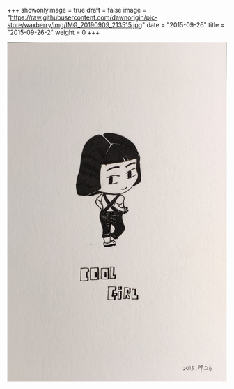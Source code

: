 +++
showonlyimage = true 
draft = false 
image = "https://raw.githubusercontent.com/dawnorigin/pic-store/waxberry/img/IMG_20190909_213515.jpg" 
date = "2015-09-26" 
title = "2015-09-26-2" 
weight = 0 
+++

![drawing](https://raw.githubusercontent.com/dawnorigin/pic-store/waxberry/img/IMG_20190909_213515.jpg)  

